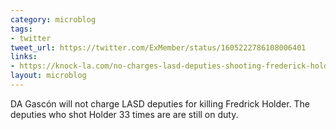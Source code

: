```yaml
---
category: microblog
tags:
- twitter
tweet_url: https://twitter.com/ExMember/status/1605222786108006401
links:
- https://knock-la.com/no-charges-lasd-deputies-shooting-frederick-holder/
layout: microblog
---
```

DA Gascón will not charge LASD deputies for killing Fredrick Holder. The deputies who shot Holder 33 times are are still on duty.
